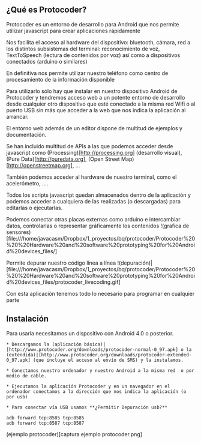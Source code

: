 ## ¿Qué es Protocoder?

Protocoder es un entorno de desarrollo para Android que nos permite utilizar javascript para crear aplicaciones rápidamente

Nos facilita el acceso al hardware del dispositivo: bluetooth, cámara, red a los distintos subsistemas del terminal: reconocimiento de voz, TextToSpeech (lectura de contenidos por voz) así como a dispositivos conectados (arduino o similares)

En definitiva nos permite utilizar nuestro teléfono como centro de procesamiento de la información disponible

Para utilizarlo sólo hay que instalar en nuestro dispositivo Android de Protocoder y tendremos acceso web a un potente entorno de desarrollo desde cualquier otro dispositivo que esté conectado a la misma red Wifi o al puerto USB sin más que acceder a la web que nos indica la aplicación al arrancar.

El entorno web además de un editor dispone de multitud de ejemplos y documentación.

Se han incluido multitud de APIs a las que podemos acceder desde javascript como (Processing)[http://processing.org] (desarrollo visual), (Pure Data)[http://puredata.org], (Open Street Map)[http://openstreetmap.org], ...

También podemos acceder al hardware de nuestro terminal, como el acelerómetro, ....

Todos los scripts javascript quedan almacenados dentro de la aplicación y podemos acceder a cualquiera de las realizadas (o descargadas) para editarlas o ejecutarlas.

Podemos conectar otras placas externas como arduino e intercambiar datos, controlarlas o representar gráficamente los contenidos 
!(grafica de sensores)[file:///home/javacasm/Dropbox/1_proyectos/bq/protocoder/Protocoder%20%20%20Hardware%20and%20software%20prototyping%20for%20Android%20devices_files/]


Permite depurar nuestro código línea a línea !(depuración)|[file:///home/javacasm/Dropbox/1_proyectos/bq/protocoder/Protocoder%20%20%20Hardware%20and%20software%20prototyping%20for%20Android%20devices_files/protocoder_livecoding.gif]

Con esta aplicación tenemos todo lo necesario para programar en cualquier parte

## Instalación

Para usarla necesitamos un dispositivo con Android 4.0 o posterior.

	* Descargamos la (aplicación básica)|[http://www.protocoder.org/downloads/protocoder-normal-0_97.apk] o la (extendida)|[http://www.protocoder.org/downloads/protocoder-extended-0_97.apk] (que incluye el acceso al envío de SMS) y la instalamos.

	* Conectamos nuestro ordenador y nuestro Android a la misma red  o por medio de cable.

	* Ejecutamos la aplicación Protocoder y en un navegador en el ordenador conectamos a la dirección que nos indica la aplicación (o por usb)

	* Para conectar vía USB usamos **¿Permitir Depuración usb?**

	adb forward tcp:8585 tcp:8585
	adb forward tcp:8587 tcp:8587

(ejemplo protocoder)[captura ejemplo protocoder.png]